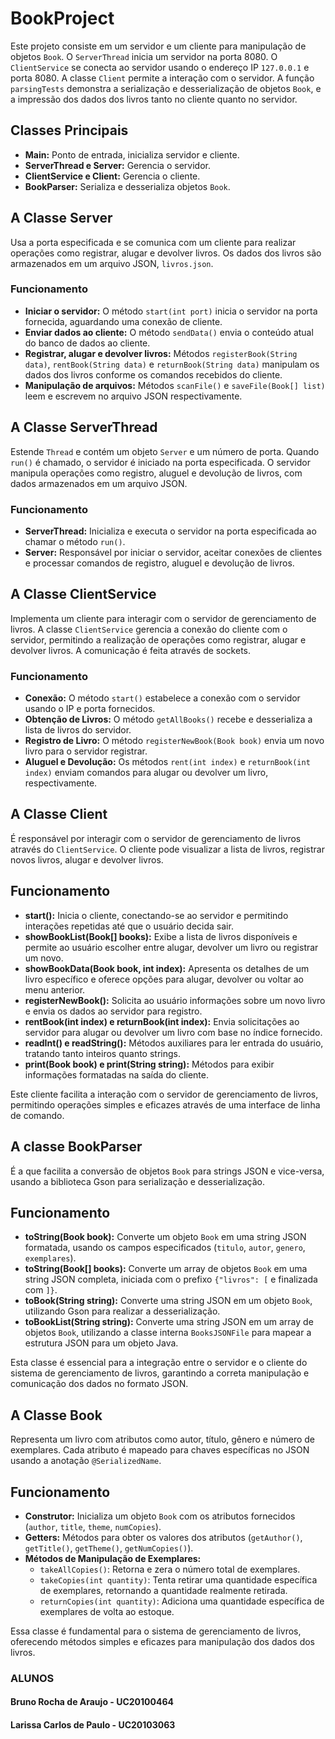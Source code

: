 # BookProject

Este projeto consiste em um servidor e um cliente para manipulação de objetos `Book`. O `ServerThread` inicia um servidor na porta 8080. O `ClientService` se conecta ao servidor usando o endereço IP `127.0.0.1` e porta 8080. A classe `Client` permite a interação com o servidor. A função `parsingTests` demonstra a serialização e desserialização de objetos `Book`, e a impressão dos dados dos livros tanto no cliente quanto no servidor.

## Classes Principais

- **Main:** Ponto de entrada, inicializa servidor e cliente.
- **ServerThread e Server:** Gerencia o servidor.
- **ClientService e Client:** Gerencia o cliente.
- **BookParser:** Serializa e desserializa objetos `Book`.

## A Classe Server

Usa a porta especificada e se comunica com um cliente para realizar operações como registrar, alugar e devolver livros. Os dados dos livros são armazenados em um arquivo JSON, `livros.json`.

### Funcionamento

- **Iniciar o servidor:** O método `start(int port)` inicia o servidor na porta fornecida, aguardando uma conexão de cliente.
- **Enviar dados ao cliente:** O método `sendData()` envia o conteúdo atual do banco de dados ao cliente.
- **Registrar, alugar e devolver livros:** Métodos `registerBook(String data)`, `rentBook(String data)` e `returnBook(String data)` manipulam os dados dos livros conforme os comandos recebidos do cliente.
- **Manipulação de arquivos:** Métodos `scanFile()` e `saveFile(Book[] list)` leem e escrevem no arquivo JSON respectivamente.

## A Classe ServerThread

Estende `Thread` e contém um objeto `Server` e um número de porta. Quando `run()` é chamado, o servidor é iniciado na porta especificada. O servidor manipula operações como registro, aluguel e devolução de livros, com dados armazenados em um arquivo JSON.

### Funcionamento

- **ServerThread:** Inicializa e executa o servidor na porta especificada ao chamar o método `run()`.
- **Server:** Responsável por iniciar o servidor, aceitar conexões de clientes e processar comandos de registro, aluguel e devolução de livros.

## A Classe ClientService

Implementa um cliente para interagir com o servidor de gerenciamento de livros. A classe `ClientService` gerencia a conexão do cliente com o servidor, permitindo a realização de operações como registrar, alugar e devolver livros. A comunicação é feita através de sockets.

### Funcionamento

- **Conexão:** O método `start()` estabelece a conexão com o servidor usando o IP e porta fornecidos.
- **Obtenção de Livros:** O método `getAllBooks()` recebe e desserializa a lista de livros do servidor.
- **Registro de Livro:** O método `registerNewBook(Book book)` envia um novo livro para o servidor registrar.
- **Aluguel e Devolução:** Os métodos `rent(int index)` e `returnBook(int index)` enviam comandos para alugar ou devolver um livro, respectivamente.

## A Classe Client 

É responsável por interagir com o servidor de gerenciamento de livros através do `ClientService`. O cliente pode visualizar a lista de livros, registrar novos livros, alugar e devolver livros.

## Funcionamento

- **start():** Inicia o cliente, conectando-se ao servidor e permitindo interações repetidas até que o usuário decida sair.
- **showBookList(Book[] books):** Exibe a lista de livros disponíveis e permite ao usuário escolher entre alugar, devolver um livro ou registrar um novo.
- **showBookData(Book book, int index):** Apresenta os detalhes de um livro específico e oferece opções para alugar, devolver ou voltar ao menu anterior.
- **registerNewBook():** Solicita ao usuário informações sobre um novo livro e envia os dados ao servidor para registro.
- **rentBook(int index) e returnBook(int index):** Envia solicitações ao servidor para alugar ou devolver um livro com base no índice fornecido.
- **readInt() e readString():** Métodos auxiliares para ler entrada do usuário, tratando tanto inteiros quanto strings.
- **print(Book book) e print(String string):** Métodos para exibir informações formatadas na saída do cliente.

Este cliente facilita a interação com o servidor de gerenciamento de livros, permitindo operações simples e eficazes através de uma interface de linha de comando.

## A classe BookParser

É a que facilita a conversão de objetos `Book` para strings JSON e vice-versa, usando a biblioteca Gson para serialização e desserialização.

## Funcionamento

- **toString(Book book):** Converte um objeto `Book` em uma string JSON formatada, usando os campos especificados (`titulo`, `autor`, `genero`, `exemplares`).
- **toString(Book[] books):** Converte um array de objetos `Book` em uma string JSON completa, iniciada com o prefixo `{"livros": [` e finalizada com `]}`.
- **toBook(String string):** Converte uma string JSON em um objeto `Book`, utilizando Gson para realizar a desserialização.
- **toBookList(String string):** Converte uma string JSON em um array de objetos `Book`, utilizando a classe interna `BooksJSONFile` para mapear a estrutura JSON para um objeto Java.

Esta classe é essencial para a integração entre o servidor e o cliente do sistema de gerenciamento de livros, garantindo a correta manipulação e comunicação dos dados no formato JSON.



## A Classe Book

Representa um livro com atributos como autor, título, gênero e número de exemplares. Cada atributo é mapeado para chaves específicas no JSON usando a anotação `@SerializedName`.

## Funcionamento

- **Construtor:** Inicializa um objeto `Book` com os atributos fornecidos (`author`, `title`, `theme`, `numCopies`).
- **Getters:** Métodos para obter os valores dos atributos (`getAuthor()`, `getTitle()`, `getTheme()`, `getNumCopies()`).
- **Métodos de Manipulação de Exemplares:** 
  - `takeAllCopies()`: Retorna e zera o número total de exemplares.
  - `takeCopies(int quantity)`: Tenta retirar uma quantidade específica de exemplares, retornando a quantidade realmente retirada.
  - `returnCopies(int quantity)`: Adiciona uma quantidade específica de exemplares de volta ao estoque.

Essa classe é fundamental para o sistema de gerenciamento de livros, oferecendo métodos simples e eficazes para manipulação dos dados dos livros.

### ALUNOS

#### Bruno Rocha de Araujo - UC20100464
#### Larissa Carlos de Paulo - UC20103063



